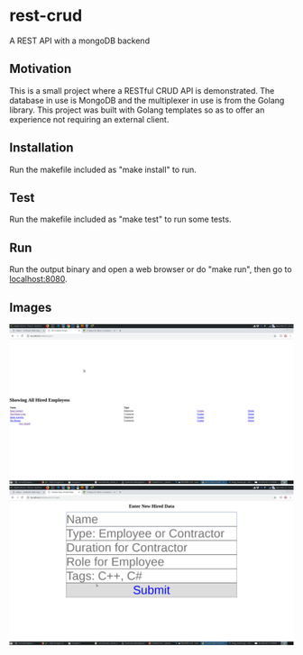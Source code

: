 # rest-crud
A REST API with a mongoDB backend 

## Motivation

This is a small project where a RESTful CRUD API is demonstrated. The database in use is MongoDB and 
the multiplexer in use is from the Golang library. This project was built with Golang templates so as
to offer an experience not requiring an external client.

## Installation

Run the makefile included as "make install" to run.

## Test

Run the makefile included as "make test" to run some tests.

## Run

Run the output binary and open a web browser or do "make run", then go to [localhost:8080](https://localhost:8080).

## Images
![Screenshot](./images/image1.png)
![Screenshot](./images/image2.png)